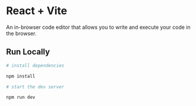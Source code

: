 # React + Vite

An in-browser code editor that allows you to write and execute your code in the browser.

## Run Locally

```bash
# install dependencies

npm install 

# start the dev server

npm run dev
```